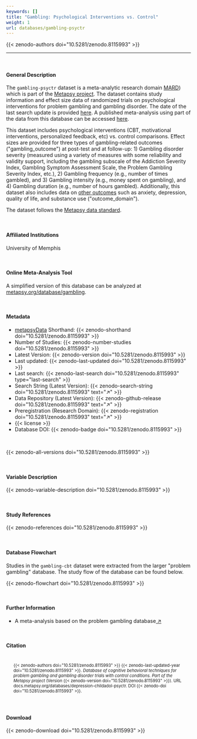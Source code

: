 ```yaml
---
keywords: []
title: "Gambling: Psychological Interventions vs. Control"
weight: 1
url: databases/gambling-psyctr
---
```

{{< zenodo-authors doi="10.5281/zenodo.8115993" >}}

***

<br>

#### General Description


The `gambling-psyctr` dataset is a meta-analytic research domain [MARD](https://docs.metapsy.org/uploads/ebmental-2022-300509.pdf)) which is part of the  [Metapsy project](https://www.metapsy.org/). The dataset contains study information and effect size data of randomized trials on psychological interventions for problem gambling and gambling disorder. The date of the last search update is provided [here](https://github.com/metapsy-project/data-gambling-psyctr/blob/main/metadata/last_search.txt). A published meta-analysis using part of the data from this database can be accessed [here](https://onlinelibrary.wiley.com/doi/10.1111/add.16221).

This dataset includes psychological interventions (CBT, motivational interventions, personalized feedback, etc) vs. control comparisons. Effect sizes are provided for three types of gambling-related outcomes ("gambling_outcome") at post-test and at follow-up: 1) Gambling disorder severity (measured using a variety of measures with some reliability and validity support, including the gambling subscale of the Addiction Severity Index, Gambling Symptom Assessment Scale, the Problem Gambling Severity Index, etc.), 2) Gambling frequency (e.g., number of times gambled), and 3) Gambling intensity (e.g., money spent on gambling), and 4) Gambling duration (e.g., number of hours gambled). Additionally, this dataset also includes data on [other outcomes](https://psycnet.apa.org/record/2023-48432-001) such as anxiety, depression, quality of life, and substance use ("outcome_domain").

The dataset follows the [Metapsy data standard](https://docs.metapsy.org/data-preparation/format/).


<br>

#### Affiliated Institutions

University of Memphis

<br>

#### Online Meta-Analysis Tool

A simplified version of this database can be analyzed at [metapsy.org/database/gambling](https://www.metapsy.org/database/gambling).

<br>

#### Metadata

* <a href="https://data.metapsy.org" target="_blank">metapsyData</a> Shorthand: {{< zenodo-shorthand doi="10.5281/zenodo.8115993" >}}
* Number of Studies: {{< zenodo-number-studies doi="10.5281/zenodo.8115993" >}}
* Latest Version: {{< zenodo-version doi="10.5281/zenodo.8115993" >}}
* Last updated: {{< zenodo-last-updated doi="10.5281/zenodo.8115993" >}}
* Last search: {{< zenodo-last-search doi="10.5281/zenodo.8115993" type="last-search" >}}
* Search String (Latest Version): {{< zenodo-search-string doi="10.5281/zenodo.8115993" text="↗" >}}
* Data Repository (Latest Version): {{< zenodo-github-release doi="10.5281/zenodo.8115993" text="↗" >}}
* Preregistration (Research Domain): {{< zenodo-registration doi="10.5281/zenodo.8115993" text="↗" >}}
* {{< license >}}
* Database DOI: {{< zenodo-badge doi="10.5281/zenodo.8115993" >}}

<br>

{{< zenodo-all-versions doi="10.5281/zenodo.8115993" >}}

<br>

#### Variable Description

{{< zenodo-variable-description doi="10.5281/zenodo.8115993" >}}

<br>

#### Study References

{{< zenodo-references doi="10.5281/zenodo.8115993" >}}

<br>

#### Database Flowchart

Studies in the `gambling-cbt` dataset were extracted from the larger "problem gambling" database. The study flow of the database can be found below.

{{< zenodo-flowchart doi="10.5281/zenodo.8115993" >}}

<br>

#### Further Information

<ul>
<li>A meta-analysis based on the problem gambling database<a href="https://onlinelibrary.wiley.com/doi/10.1111/add.16221" target="_blank"> ↗</a></li>
</ul>

<br>

#### Citation

<div class="citation" style='background-color: var(--body-color); padding: 20px 20px 20px 20px; font-size: 80%; -webkit-filter: grayscale(100%); filter: grayscale(100%);'>
{{< zenodo-authors doi="10.5281/zenodo.8115993" >}}
{{< zenodo-last-updated-year doi="10.5281/zenodo.8115993" >}}.
<i>Database of cognitive behavioral techniques for problem gambling and gambling disorder trials with control conditions. Part of the Metapsy project </i>
(Version {{< zenodo-version doi="10.5281/zenodo.8115993" >}}).
URL docs.metapsy.org/databases/depression-childadol-psyctr.
DOI {{< zenodo-doi doi="10.5281/zenodo.8115993" >}}.
</div>

<br>

#### Download

{{< zenodo-download doi="10.5281/zenodo.8115993" >}}

<br></br>